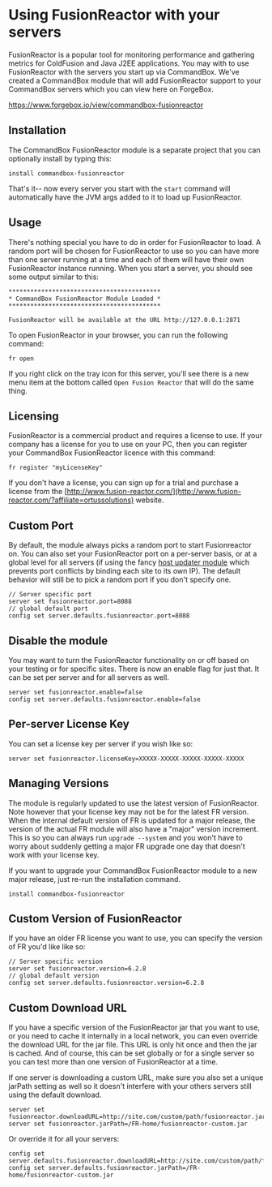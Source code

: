 # Using FusionReactor with your servers
FusionReactor is a popular tool for monitoring performance and gathering metrics for ColdFusion and Java J2EE applications.  You may with to use FusionReactor with the servers you start up via CommandBox.  We've created a CommandBox module that will add FusionReactor support to your CommandBox servers which you can view here on ForgeBox.

https://www.forgebox.io/view/commandbox-fusionreactor

## Installation

The CommandBox FusionReactor module is a separate project that you can optionally install by typing this:
```
install commandbox-fusionreactor
```

That's it-- now every server you start with the `start` command will automatically have the JVM args added to it to load up FusionReactor.  

## Usage 

There's nothing special you have to do in order for FusionReactor to load.  A random port will be chosen  for FusionReactor to use so you can have more than one server running at a time and each of them will have their own FusionReactor instance running.   When you start a server, you should see some output similar to this:

```
******************************************
* CommandBox FusionReactor Module Loaded *
******************************************

FusionReactor will be available at the URL http://127.0.0.1:2871
```

To open FusionReactor in your browser, you can run the following command:
```
fr open
```
If you right click on the tray icon for this server, you'll see there is a new menu item at the bottom called `Open Fusion Reactor` that will do the same thing.

## Licensing
FusionReactor is a commercial product and requires a license to use.  If your company has a license for you to use on your PC, then you can register your CommandBox FusionReactor licence with this command:
```
fr register "myLicenseKey"
```
If you don't have a license, you can sign up for a trial and purchase a license from the [http://www.fusion-reactor.com/](http://www.fusion-reactor.com/?affiliate=ortussolutions) website.

## Custom Port

By default, the module always picks a random port to start Fusionreactor on.  You can also set your FusionReactor port on a per-server basis, or at a global level for all servers (if using the fancy [host updater module](https://www.forgebox.io//view/commandbox-hostupdater) which prevents port conflicts by binding each site to its own IP). The default behavior will still be to pick a random port if you don't specify one.

```
// Server specific port
server set fusionreactor.port=8088
// global default port
config set server.defaults.fusionreactor.port=8088
```

## Disable the module
You may want to turn the FusionReactor functionality on or off based on your testing or for specific sites.  There is now an enable flag for just that.  It can be set per server and for all servers as well.

```
server set fusionreactor.enable=false
config set server.defaults.fusionreactor.enable=false
```

## Per-server License Key

You can set a license key per server if you wish like so:
```
server set fusionreactor.licenseKey=XXXXX-XXXXX-XXXXX-XXXXX-XXXXX
```

## Managing Versions

The module is regularly updated to use the latest version of FusionReactor.  Note however that your license key may not be for the latest FR version.  When the internal default version of FR is updated for a major release, the version of the actual FR module will also have a "major" version increment.  This is so you can always run `upgrade --system` and you won't have to worry about suddenly getting a major FR upgrade one day that doesn't work with your license key.

If you want to upgrade your CommandBox FusionReactor module to a new major release, just re-run the installation command.

```
install commandbox-fusionreactor
```

## Custom Version of FusionReactor

If you have an older FR license you want to use, you can specify the version of FR you'd like like so:

```
// Server specific version
server set fusionreactor.version=6.2.8
// global default version
config set server.defaults.fusionreactor.version=6.2.8
```

## Custom Download URL
If you have a specific version of the FusionReactor jar that you want to use, or you need to cache it internally in a local network, you can even override the download URL for the jar file.  This URL is only hit once and then the jar is cached.  And of course, this can be set globally or for a single server so you can test more than one version of FusionReactor at a time.  

If one server is downloading a custom URL, make sure you also set a unique jarPath setting as well so it doesn't interfere with your others servers still using the default download.
```
server set fusionreactor.downloadURL=http://site.com/custom/path/fusionreactor.jar
server set fusionreactor.jarPath=/FR-home/fusionreactor-custom.jar
```
Or override it for all your servers:
```
config set server.defaults.fusionreactor.downloadURL=http://site.com/custom/path/fusionreactor.jar
config set server.defaults.fusionreactor.jarPath=/FR-home/fusionreactor-custom.jar
```




